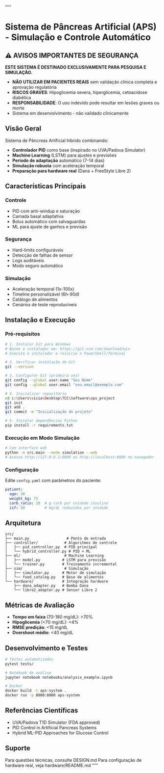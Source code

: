 """

# Sistema de Pâncreas Artificial (APS) - Simulação e Controle Automático

## ⚠️ AVISOS IMPORTANTES DE SEGURANÇA

**ESTE SISTEMA É DESTINADO EXCLUSIVAMENTE PARA PESQUISA E SIMULAÇÃO.**

- **NÃO UTILIZAR EM PACIENTES REAIS** sem validação clínica completa e aprovação regulatória
- **RISCOS GRAVES**: Hipoglicemia severa, hiperglicemia, cetoacidose diabética
- **RESPONSABILIDADE**: O uso indevido pode resultar em lesões graves ou morte
- Sistema em desenvolvimento - não validado clinicamente

## Visão Geral

Sistema de Pâncreas Artificial híbrido combinando:

- **Controlador PID** como base (inspirado no UVA/Padova Simulator)
- **Machine Learning** (LSTM) para ajustes e previsões
- **Período de adaptação** automático (7-14 dias)
- **Simulação robusta** com aceleração temporal
- **Preparação para hardware real** (Dana + FreeStyle Libre 2)

## Características Principais

### Controle

- PID com anti-windup e saturação
- Camada basal adaptativa
- Bolus automático com salvaguardas
- ML para ajuste de ganhos e previsão

### Segurança

- Hard-limits configuráveis
- Detecção de falhas de sensor
- Logs auditáveis
- Modo seguro automático

### Simulação

- Aceleração temporal (1x-100x)
- Timeline personalizável (6h-90d)
- Catálogo de alimentos
- Cenários de teste reproducíveis

## Instalação e Execução

### Pré-requisitos

```bash
# 1. Instalar Git para Windows
# Baixe o instalador em: https://git-scm.com/download/win
# Execute o instalador e reinicie o PowerShell/Terminal

# 2. Verificar instalação do Git
git --version

# 3. Configurar Git (primeira vez)
git config --global user.name "Seu Nome"
git config --global user.email "seu.email@exemplo.com"

# 4. Inicializar repositório
cd c:\Users\vicia\Desktop\TCC\Software\aps_project
git init
git add .
git commit -m "Inicialização do projeto"

# 5. Instalar dependências Python
pip install -r requirements.txt
```

### Execução em Modo Simulação

```bash
# Com interface web
python -m src.main --mode simulation --web
# Acesse http://127.0.0.1:8000 ou http://localhost:8000 no navegador
```

### Configuração

Edite `config.yaml` com parâmetros do paciente:

```yaml
patient:
  age: 30
  weight_kg: 75
  carb_ratio: 10  # g carb por unidade insulina
  isf: 50         # mg/dL reduzidos por unidade
```

## Arquitetura

```
src/
├── main.py                 # Ponto de entrada
├── controller/            # Algoritmos de controle
│   ├── pid_controller.py  # PID principal
│   └── hybrid_controller.py # PID + ML
├── ml/                    # Machine Learning
│   ├── model.py          # LSTM para previsão
│   └── trainer.py        # Treinamento incremental
├── sim/                   # Simulação
│   ├── simulator.py      # Motor de simulação
│   └── food_catalog.py   # Base de alimentos
└── hardware/             # Integração hardware
    ├── dana_adapter.py   # Bomba Dana
    └── libre2_adapter.py # Sensor Libre 2
```

## Métricas de Avaliação

- **Tempo em faixa** (70-180 mg/dL): >70%
- **Hipoglicemia** (<70 mg/dL): <4%
- **RMSE predição**: <15 mg/dL
- **Overshoot médio**: <40 mg/dL

## Desenvolvimento e Testes

```bash
# Testes automatizados
pytest tests/

# Notebook de análise
jupyter notebook notebooks/analysis_example.ipynb

# Docker
docker build -t aps-system .
docker run -p 8000:8000 aps-system
```

## Referências Científicas

- UVA/Padova T1D Simulator (FDA approved)
- PID Control in Artificial Pancreas Systems
- Hybrid ML-PID Approaches for Glucose Control

## Suporte

Para questões técnicas, consulte DESIGN.md
Para configuração de hardware real, veja hardware/README.md
"""
